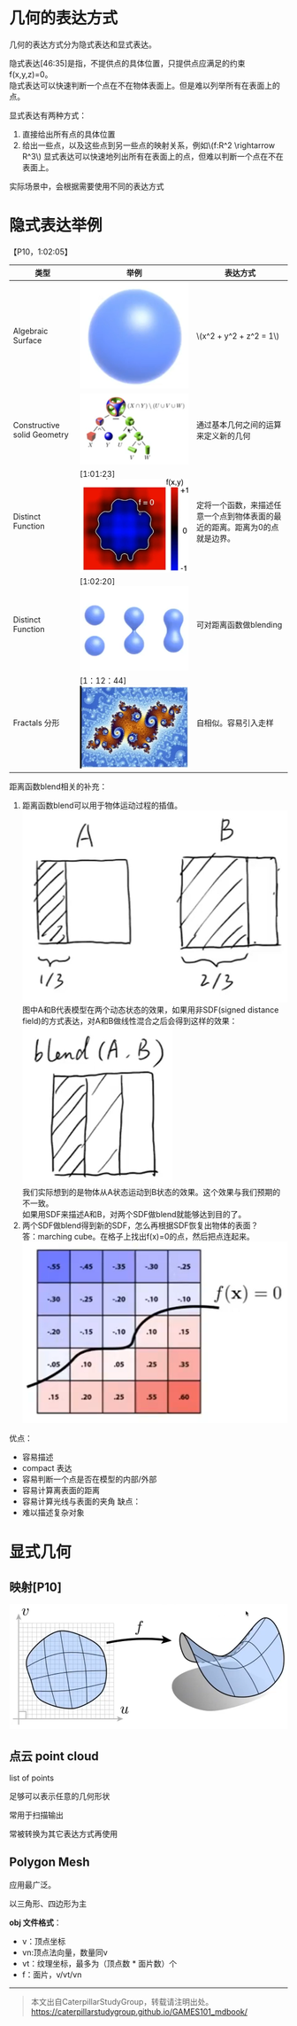 # 几何的表达方式

几何的表达方式分为隐式表达和显式表达。  

隐式表达[46:35]是指，不提供点的具体位置，只提供点应满足的约束f(x,y,z)=0。  
隐式表达可以快速判断一个点在不在物体表面上。但是难以列举所有在表面上的点。  

显式表达有两种方式：  
1. 直接给出所有点的具体位置
2. 给出一些点，以及这些点到另一些点的映射关系，例如\\(f:R^2 \rightarrow R^3\\)
显式表达可以快速地列出所有在表面上的点，但难以判断一个点在不在表面上。  

实际场景中，会根据需要使用不同的表达方式

# 隐式表达举例

【P10，1:02:05】

|类型|举例|表达方式|
|---|---|---|
|Algebraic Surface|![](../assets/49.PNG)| \\(x^2 + y^2 + z^2 = 1\\)|
|Constructive solid Geometry|![](../assets/50.PNG)| 通过基本几何之间的运算来定义新的几何 |
|Distinct Function| [1:01:23]![](../assets/51.PNG)|定将一个函数，来描述任意一个点到物体表面的最近的距离。距离为0的点就是边界。|
|Distinct Function|[1:02:20]![](../assets/52.PNG)|可对距离函数做blending|
|Fractals 分形 |[1：12：44]![](../assets/56.PNG)|自相似。容易引入走样|

距离函数blend相关的补充：
1. 距离函数blend可以用于物体运动过程的插值。  
![](../assets/53.PNG)  
图中A和B代表模型在两个动态状态的效果，如果用非SDF(signed distance field)的方式表达，对A和B做线性混合之后会得到这样的效果：  
![](../assets/54.PNG)  
我们实际想到的是物体从A状态运动到B状态的效果。这个效果与我们预期的不一致。  
如果用SDF来描述A和B，对两个SDF做blend就能够达到目的了。  
2. 两个SDF做blend得到新的SDF，怎么再根据SDF恢复出物体的表面？  
答：marching cube。在格子上找出f(x)=0的点，然后把点连起来。  
![](../assets/55.PNG)  

优点：  
- 容易描述
- compact 表达
- 容易判断一个点是否在模型的内部/外部
- 容易计算离表面的距离
- 容易计算光线与表面的夹角
缺点：
- 难以描述复杂对象

# 显式几何

## 映射[P10]

![](../assets/57.PNG)  

## 点云 point cloud

list of points

足够可以表示任意的几何形状

常用于扫描输出

常被转换为其它表达方式再使用

## Polygon Mesh

应用最广泛。

以三角形、四边形为主

**obj 文件格式**：
- v：顶点坐标
- vn:顶点法向量，数量同v
- vt：纹理坐标，最多为（顶点数 * 面片数）个
- f：面片，v/vt/vn

----------------------------

> 本文出自CaterpillarStudyGroup，转载请注明出处。  
> https://caterpillarstudygroup.github.io/GAMES101_mdbook/
